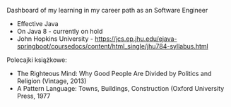 
Dashboard of my learning in my career path as an Software Engineer

- Effective Java
- On Java 8 - currently on hold
- John Hopkins University - https://jcs.ep.jhu.edu/ejava-springboot/coursedocs/content/html_single/jhu784-syllabus.html

Polecajki książkowe:
- The Righteous Mind: Why Good People Are Divided by Politics and Religion (Vintage, 2013)
- A Pattern Language: Towns, Buildings, Construction (Oxford University Press, 1977